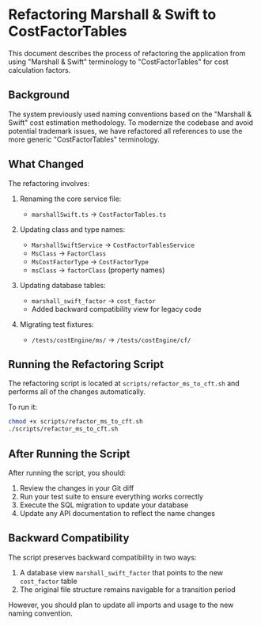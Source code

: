 # Refactoring Marshall & Swift to CostFactorTables

This document describes the process of refactoring the application from using "Marshall & Swift" terminology to "CostFactorTables" for cost calculation factors.

## Background

The system previously used naming conventions based on the "Marshall & Swift" cost estimation methodology. To modernize the codebase and avoid potential trademark issues, we have refactored all references to use the more generic "CostFactorTables" terminology.

## What Changed

The refactoring involves:

1. Renaming the core service file:
   - `marshallSwift.ts` → `CostFactorTables.ts`

2. Updating class and type names:
   - `MarshallSwiftService` → `CostFactorTablesService`
   - `MsClass` → `FactorClass`
   - `MsCostFactorType` → `CostFactorType`
   - `msClass` → `factorClass` (property names)

3. Updating database tables:
   - `marshall_swift_factor` → `cost_factor`
   - Added backward compatibility view for legacy code

4. Migrating test fixtures:
   - `/tests/costEngine/ms/` → `/tests/costEngine/cf/`

## Running the Refactoring Script

The refactoring script is located at `scripts/refactor_ms_to_cft.sh` and performs all of the changes automatically.

To run it:

```bash
chmod +x scripts/refactor_ms_to_cft.sh
./scripts/refactor_ms_to_cft.sh
```

## After Running the Script

After running the script, you should:

1. Review the changes in your Git diff
2. Run your test suite to ensure everything works correctly
3. Execute the SQL migration to update your database
4. Update any API documentation to reflect the name changes

## Backward Compatibility

The script preserves backward compatibility in two ways:

1. A database view `marshall_swift_factor` that points to the new `cost_factor` table
2. The original file structure remains navigable for a transition period

However, you should plan to update all imports and usage to the new naming convention.